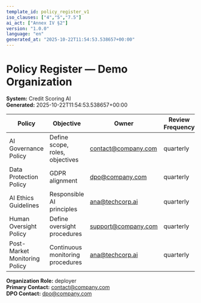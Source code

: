 ```yaml
---
template_id: policy_register_v1
iso_clauses: ["4","5","7.5"]
ai_act: ["Annex IV §2"]
version: "1.0.0"
language: "en"
generated_at: "2025-10-22T11:54:53.538657+00:00"
---
```


# Policy Register — Demo Organization

**System:** Credit Scoring AI  
**Generated:** 2025-10-22T11:54:53.538657+00:00

| Policy | Objective | Owner | Review Frequency |
|--------|-----------|-------|------------------|
| AI Governance Policy | Define scope, roles, objectives | contact@company.com | quarterly |
| Data Protection Policy | GDPR alignment | dpo@company.com | quarterly |
| AI Ethics Guidelines | Responsible AI principles | ana@techcorp.ai | quarterly |
| Human Oversight Policy | Define oversight procedures | support@company.com | quarterly |
| Post-Market Monitoring Policy | Continuous monitoring procedures | ana@techcorp.ai | quarterly |

**Organization Role:** deployer  
**Primary Contact:** contact@company.com  
**DPO Contact:** dpo@company.com